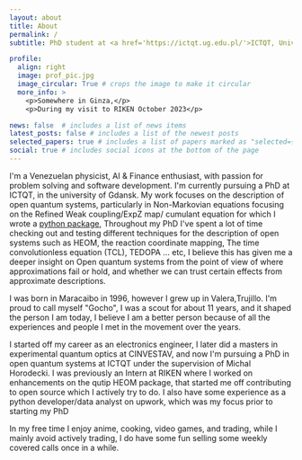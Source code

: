 ```yaml
---
layout: about
title: About
permalink: /
subtitle: PhD student at <a href='https://ictqt.ug.edu.pl/'>ICTQT, University of Gdansk</a>

profile:
  align: right
  image: prof_pic.jpg
  image_circular: True # crops the image to make it circular
  more_info: >
    <p>Somewhere in Ginza,</p>
    <p>During my visit to RIKEN October 2023</p>

news: false  # includes a list of news items
latest_posts: false # includes a list of the newest posts
selected_papers: true # includes a list of papers marked as "selected={true}"
social: true # includes social icons at the bottom of the page
---
```


I'm a Venezuelan physicist, AI & Finance enthusiast, with passion for problem solving and software development. I'm currently pursuing a PhD at ICTQT, in the university of Gdansk. My work focuses on the description of open quantum systems, particularly in Non-Markovian equations focusing on the Refined Weak coupling/ExpZ map/ cumulant equation for which I wrote a [python package](https://github.com/OQS-ICTQT/cumulant.py), Throughout my PhD I've spent a lot of time checking out and testing different techniques for the description of open systems such as HEOM, the reaction coordinate mapping, The time convolutionless equation (TCL), TEDOPA ... etc, I believe this has given me a deeper insight on Open quantum systems from the point of view of where approximations fail or hold, and whether we can trust certain effects from approximate descriptions.

I was born in Maracaibo in 1996, however I grew up in Valera,Trujillo. I'm proud to call myself "Gocho", I was a scout for about 11 years, and it shaped the person I am today, I believe I am a better person because of all the experiences and people I met in the movement over the years.

I started off my career as an electronics engineer, I later did a masters in experimental quantum optics at CINVESTAV, and now I'm pursuing a PhD in open quantum systems at ICTQT under the supervision of Michal Horodecki. I was previously an Intern at RIKEN  where I worked on enhancements on the qutip HEOM package, that started me off contributing to open source which I actively try to do. I also have some experience as a python developer/data analyst on upwork, which was my focus prior to starting my PhD

In my free time I enjoy anime, cooking,  video games, and trading, while I mainly avoid actively trading, I do have some fun selling some weekly covered calls once in a while.
